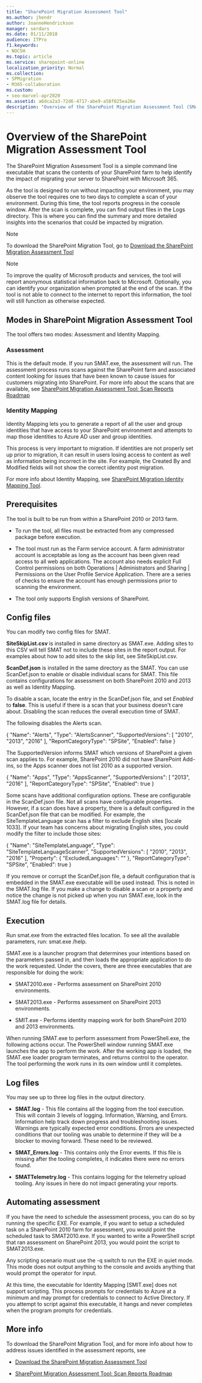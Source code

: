 ```yaml
---
title: "SharePoint Migration Assessment Tool"
ms.author: jhendr
author: JoanneHendrickson
manager: serdars
ms.date: 01/11/2018
audience: ITPro
f1.keywords:
- NOCSH
ms.topic: article
ms.service: sharepoint-online
localization_priority: Normal
ms.collection:
- SPMigration
- M365-collaboration
ms.custom:
- seo-marvel-apr2020
ms.assetid: a6dca2a3-72d6-4717-abe9-a58f025ea26e
description: "Overview of the SharePoint Migration Assessment Tool (SMAT). A tool that helps identify the impact of migrating your server to SharePoint in Microsoft 365."
---
```


# Overview of the SharePoint Migration Assessment Tool

The SharePoint Migration Assessment Tool is a simple command line executable that scans the contents of your SharePoint farm to help identify the impact of migrating your server to SharePoint with Microsoft 365.
  
As the tool is designed to run without impacting your environment, you may observe the tool requires one to two days to complete a scan of your environment. During this time, the tool reports progress in the console window. After the scan is complete, you can find output files in the Logs directory. This is where you can find the summary and more detailed insights into the scenarios that could be impacted by migration.
  
> [!NOTE]
> To download the SharePoint Migration Tool, go to [Download the SharePoint Migration Assessment Tool ](https://www.microsoft.com/download/details.aspx?id=53598)
  
> [!NOTE]
> To improve the quality of Microsoft products and services, the tool will report anonymous statistical information back to Microsoft. Optionally, you can identify your organization when prompted at the end of the scan. If the tool is not able to connect to the internet to report this information, the tool will still function as otherwise expected.

## Modes in SharePoint Migration Assessment Tool

The tool offers two modes: Assessment and Identity Mapping.
  
### Assessment

This is the default mode. If you run SMAT.exe, the assessment will run. The assessment process runs scans against the SharePoint farm and associated content looking for issues that have been known to cause issues for customers migrating into SharePoint. For more info about the scans that are available, see [SharePoint Migration Assessment Tool: Scan Reports Roadmap](sharepoint-migration-assessment-toolscan-reports-roadmap.md)
  
### Identity Mapping

Identity Mapping lets you to generate a report of all the user and group identities that have access to your SharePoint environment and attempts to map those identities to Azure AD user and group identities.
  
This process is very important to migration. If identities are not properly set up prior to migration, it can result in users losing access to content as well as information being incorrect in the site. For example, the Created By and Modified fields will not show the correct identity post migration.
  
For more info about Identity Mapping, see [SharePoint Migration Identity Mapping Tool](sharepoint-migration-identity-mapping-tool.md).
  
## Prerequisites

The tool is built to be run from within a SharePoint 2010 or 2013 farm.
  
- To run the tool, all files must be extracted from any compressed package before execution.
    
- The tool must run as the Farm service account. A farm administrator account is acceptable as long as the account has been given read access to all web applications. The account also needs explicit Full Control permissions on both Operations | Administrators and Sharing | Permissions on the User Profile Service Application. There are a series of checks to ensure the account has enough permissions prior to scanning the environment.

- The tool only supports English versions of SharePoint.
    
## Config files

You can modify two config files for SMAT.
  
 **SiteSkipList.csv** is installed in same directory as SMAT.exe. Adding sites to this CSV will tell SMAT not to include these sites in the report output. For examples about how to add sites to the skip list, see SiteSkipList.csv. 
  
 **ScanDef.json** is installed in the same directory as the SMAT. You can use ScanDef.json to enable or disable individual scans for SMAT. This file contains configurations for assessment on both SharePoint 2010 and 2013 as well as Identity Mapping. 
  
To disable a scan, locate the entry in the ScanDef.json file, and set  *Enabled*  to **false**. This is useful if there is a scan that your business doesn't care about. Disabling the scan reduces the overall execution time of SMAT.
  
The following disables the Alerts scan.
  
{ "Name": "Alerts", "Type": "AlertsScanner", "SupportedVersions": [ "2010", "2013", "2016" ], "ReportCategoryType": "SPSite", "Enabled": false }
  
The SupportedVersion informs SMAT which versions of SharePoint a given scan applies to. For example, SharePoint 2010 did not have SharePoint Add-ins, so the Apps scanner does not list 2010 as a supported version.
  
{ "Name": "Apps", "Type": "AppsScanner", "SupportedVersions": [ "2013", "2016" ], "ReportCategoryType": "SPSite", "Enabled": true }
  
Some scans have additional configuration options. These are configurable in the ScanDef.json file. Not all scans have configurable properties. However, if a scan does have a property, there is a default configured in the ScanDef.json file that can be modified. For example, the SiteTemplateLanguage scan has a filter to exclude English sites [locale 1033]. If your team has concerns about migrating English sites, you could modify the filter to include those sites:
  
{ "Name": "SiteTemplateLanguage", "Type": "SiteTemplateLanguageScanner", "SupportedVersions": [ "2010", "2013", "2016" ], "Property": { "ExcludedLanguages": "" }, "ReportCategoryType": "SPSite", "Enabled": true }
  
If you remove or corrupt the ScanDef.json file, a default configuration that is embedded in the SMAT.exe executable will be used instead. This is noted in the SMAT.log file. If you make a change to disable a scan or a property and notice the change is not picked up when you run SMAT.exe, look in the SMAT.log file for details.
  
## Execution

Run smat.exe from the extracted files location. To see all the available parameters, run: smat.exe /help.
  
SMAT.exe is a launcher program that determines your intentions based on the parameters passed in, and then loads the appropriate application to do the work requested. Under the covers, there are three executables that are responsible for doing the work:
  
- SMAT2010.exe - Performs assessment on SharePoint 2010 environments.
    
- SMAT2013.exe - Performs assessment on SharePoint 2013 environments.
    
- SMIT.exe - Performs identity mapping work for both SharePoint 2010 and 2013 environments.
    
When running SMAT.exe to perform assessment from PowerShell.exe, the following actions occur. The PowerShell window running SMAT.exe launches the app to perform the work. After the working app is loaded, the SMAT.exe loader program terminates, and returns control to the operator. The tool performing the work runs in its own window until it completes.
  
## Log files

You may see up to three log files in the output directory.
  
- **SMAT.log** - This file contains all the logging from the tool execution. This will contain 3 levels of logging. Information, Warning, and Errors. Information help track down progress and troubleshooting issues. Warnings are typically expected error conditions. Errors are unexpected conditions that our tooling was unable to determine if they will be a blocker to moving forward. These need to be reviewed. 
    
- **SMAT_Errors.log** - This contains only the Error events. If this file is missing after the tooling completes, it indicates there were no errors found. 
    
- **SMATTelemetry.log** - This contains logging for the telemetry upload tooling. Any issues in here do not impact generating your reports. 
    
## Automating assessment

If you have the need to schedule the assessment process, you can do so by running the specific EXE. For example, if you want to setup a scheduled task on a SharePoint 2010 farm for assessment, you would point the scheduled task to SMAT2010.exe. If you wanted to write a PowerShell script that ran assessment on SharePoint 2013, you would point the script to SMAT2013.exe.
  
Any scripting scenario must use the -q switch to run the EXE in quiet mode. This mode does not output anything to the console and avoids anything that would prompt the operator for input.
  
At this time, the executable for Identity Mapping [SMIT.exe] does not support scripting. This process prompts for credentials to Azure at a minimum and may prompt for credentials to connect to Active Directory. If you attempt to script against this executable, it hangs and never completes when the program prompts for credentials.
  
## More info

To download the SharePoint Migration Tool, and for more info about how to address issues identified in the assessment reports, see
  
- [Download the SharePoint Migration Assessment Tool ](https://www.microsoft.com/download/details.aspx?id=53598)
    
- [SharePoint Migration Assessment Tool: Scan Reports Roadmap](sharepoint-migration-assessment-toolscan-reports-roadmap.md)
